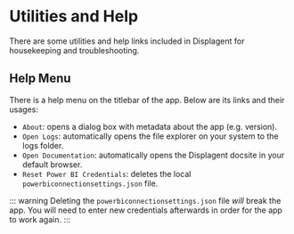 # Utilities and Help

There are some utilities and help links included in Displagent for housekeeping and troubleshooting.

## Help Menu

There is a help menu on the titlebar of the app. Below are its links and their usages:

* `About`: opens a dialog box with metadata about the app (e.g. version).
* `Open Logs`: automatically opens the file explorer on your system to the logs folder.
* `Open Documentation`: automatically opens the Displagent docsite in your default browser.
* `Reset Power BI Credentials`: deletes the local `powerbiconnectionsettings.json` file.

::: warning
Deleting the `powerbiconnectionsettings.json` file *will* break the app. You will need to enter new credentials afterwards in order for the app to work again.
:::